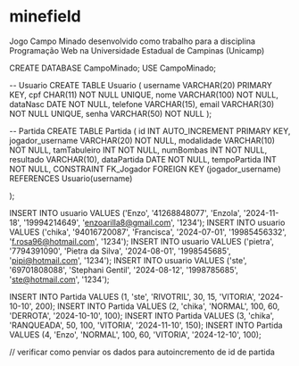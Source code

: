 # minefield
Jogo Campo Minado desenvolvido como trabalho para a disciplina Programação Web na Universidade Estadual de Campinas (Unicamp)


CREATE DATABASE CampoMinado;
USE CampoMinado; 

-- Usuario
CREATE TABLE Usuario (
    username VARCHAR(20) PRIMARY KEY,
    cpf CHAR(11) NOT NULL UNIQUE,
    nome VARCHAR(100) NOT NULL,
    dataNasc DATE NOT NULL,
    telefone VARCHAR(15),
    email VARCHAR(30) NOT NULL UNIQUE,
    senha VARCHAR(50) NOT NULL
);

-- Partida
CREATE TABLE Partida (
    id INT AUTO_INCREMENT PRIMARY KEY,
    jogador_username VARCHAR(20) NOT NULL,
    modalidade VARCHAR(10) NOT NULL,
    tamTabuleiro INT NOT NULL,
    numBombas INT NOT NULL,
    resultado VARCHAR(10),
    dataPartida DATE NOT NULL,
    tempoPartida INT NOT NULL,
    CONSTRAINT FK_Jogador 
    	FOREIGN KEY (jogador_username) 
    	REFERENCES Usuario(username)
    
);


INSERT INTO usuario VALUES ('Enzo', '41268848077', 'Enzola', '2024-11-18', '19994214649', 'enzoarilla8@gmail.com', '1234');
INSERT INTO usuario VALUES ('chika', '94016720087', 'Francisca', '2024-07-01', '19985456332', 'f.rosa96@hotmail.com', '1234');
INSERT INTO usuario VALUES ('pietra', '7794391090', 'Pietra da Silva', '2024-08-01', '1998545685', 'pipi@hotmail.com', '1234');
INSERT INTO usuario VALUES ('ste', '69701808088', 'Stephani Gentil', '2024-08-12', '1998785685', 'ste@hotmail.com', '1234');


INSERT INTO Partida VALUES (1, 'ste', 'RIVOTRIL', 30, 15, 'VITORIA', '2024-10-10', 200);
INSERT INTO Partida VALUES (2, 'chika', 'NORMAL', 100, 60, 'DERROTA', '2024-10-10', 100);
INSERT INTO Partida VALUES (3, 'chika', 'RANQUEADA', 50, 100, 'VITORIA', '2024-11-10', 150);
INSERT INTO Partida VALUES (4, 'Enzo', 'NORMAL', 100, 60, 'VITORIA', '2024-12-10', 100);





// verificar como penviar os dados para autoincremento de id de partida